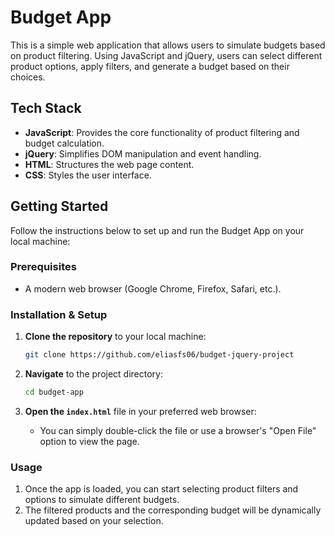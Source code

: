 # Budget App

This is a simple web application that allows users to simulate budgets based on product filtering. Using JavaScript and jQuery, users can select different product options, apply filters, and generate a budget based on their choices.

## Tech Stack

- **JavaScript**: Provides the core functionality of product filtering and budget calculation.
- **jQuery**: Simplifies DOM manipulation and event handling.
- **HTML**: Structures the web page content.
- **CSS**: Styles the user interface.

## Getting Started

Follow the instructions below to set up and run the Budget App on your local machine:

### Prerequisites

- A modern web browser (Google Chrome, Firefox, Safari, etc.).

### Installation & Setup

1. **Clone the repository** to your local machine:
   ```bash
   git clone https://github.com/eliasfs06/budget-jquery-project
   ```

2. **Navigate** to the project directory:
   ```bash
   cd budget-app
   ```

3. **Open the `index.html`** file in your preferred web browser:
   - You can simply double-click the file or use a browser's "Open File" option to view the page.

### Usage

1. Once the app is loaded, you can start selecting product filters and options to simulate different budgets.
2. The filtered products and the corresponding budget will be dynamically updated based on your selection.
